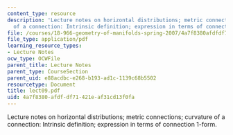 ```yaml
---
content_type: resource
description: 'Lecture notes on horizontal distributions; metric connections; curvature
  of a connection: Intrinsic definition; expression in terms of connection 1-form.'
file: /courses/18-966-geometry-of-manifolds-spring-2007/4a7f8380afdfdf71421eaf31cd13f0fa_lect09.pdf
file_type: application/pdf
learning_resource_types:
- Lecture Notes
ocw_type: OCWFile
parent_title: Lecture Notes
parent_type: CourseSection
parent_uid: e88acdbc-e268-b193-ad1c-1139c68b5502
resourcetype: Document
title: lect09.pdf
uid: 4a7f8380-afdf-df71-421e-af31cd13f0fa
---
```

Lecture notes on horizontal distributions; metric connections; curvature of a connection: Intrinsic definition; expression in terms of connection 1-form.

